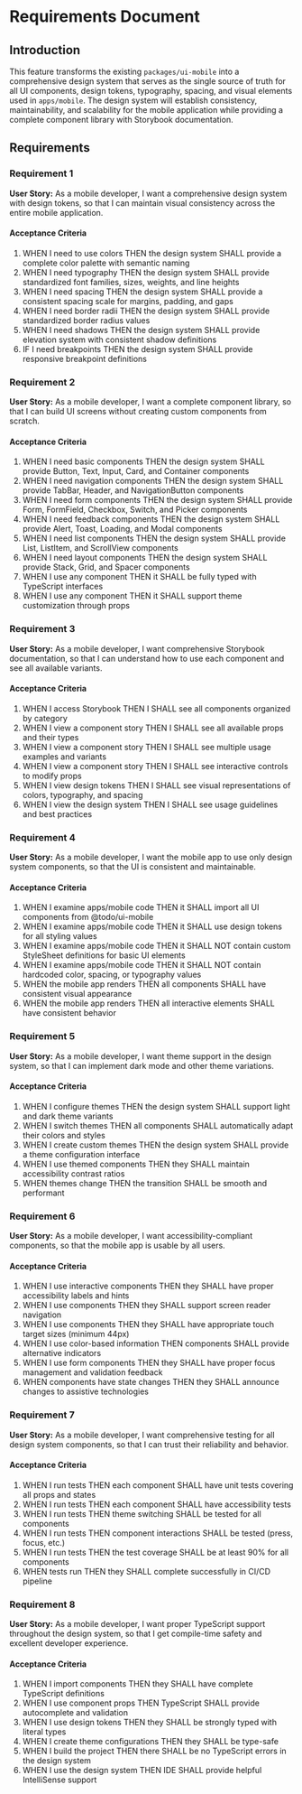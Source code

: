 # Requirements Document

## Introduction

This feature transforms the existing `packages/ui-mobile` into a comprehensive design system that serves as the single source of truth for all UI components, design tokens, typography, spacing, and visual elements used in `apps/mobile`. The design system will establish consistency, maintainability, and scalability for the mobile application while providing a complete component library with Storybook documentation.

## Requirements

### Requirement 1

**User Story:** As a mobile developer, I want a comprehensive design system with design tokens, so that I can maintain visual consistency across the entire mobile application.

#### Acceptance Criteria

1. WHEN I need to use colors THEN the design system SHALL provide a complete color palette with semantic naming
2. WHEN I need typography THEN the design system SHALL provide standardized font families, sizes, weights, and line heights
3. WHEN I need spacing THEN the design system SHALL provide a consistent spacing scale for margins, padding, and gaps
4. WHEN I need border radii THEN the design system SHALL provide standardized border radius values
5. WHEN I need shadows THEN the design system SHALL provide elevation system with consistent shadow definitions
6. IF I need breakpoints THEN the design system SHALL provide responsive breakpoint definitions

### Requirement 2

**User Story:** As a mobile developer, I want a complete component library, so that I can build UI screens without creating custom components from scratch.

#### Acceptance Criteria

1. WHEN I need basic components THEN the design system SHALL provide Button, Text, Input, Card, and Container components
2. WHEN I need navigation components THEN the design system SHALL provide TabBar, Header, and NavigationButton components
3. WHEN I need form components THEN the design system SHALL provide Form, FormField, Checkbox, Switch, and Picker components
4. WHEN I need feedback components THEN the design system SHALL provide Alert, Toast, Loading, and Modal components
5. WHEN I need list components THEN the design system SHALL provide List, ListItem, and ScrollView components
6. WHEN I need layout components THEN the design system SHALL provide Stack, Grid, and Spacer components
7. WHEN I use any component THEN it SHALL be fully typed with TypeScript interfaces
8. WHEN I use any component THEN it SHALL support theme customization through props

### Requirement 3

**User Story:** As a mobile developer, I want comprehensive Storybook documentation, so that I can understand how to use each component and see all available variants.

#### Acceptance Criteria

1. WHEN I access Storybook THEN I SHALL see all components organized by category
2. WHEN I view a component story THEN I SHALL see all available props and their types
3. WHEN I view a component story THEN I SHALL see multiple usage examples and variants
4. WHEN I view a component story THEN I SHALL see interactive controls to modify props
5. WHEN I view design tokens THEN I SHALL see visual representations of colors, typography, and spacing
6. WHEN I view the design system THEN I SHALL see usage guidelines and best practices

### Requirement 4

**User Story:** As a mobile developer, I want the mobile app to use only design system components, so that the UI is consistent and maintainable.

#### Acceptance Criteria

1. WHEN I examine apps/mobile code THEN it SHALL import all UI components from @todo/ui-mobile
2. WHEN I examine apps/mobile code THEN it SHALL use design tokens for all styling values
3. WHEN I examine apps/mobile code THEN it SHALL NOT contain custom StyleSheet definitions for basic UI elements
4. WHEN I examine apps/mobile code THEN it SHALL NOT contain hardcoded color, spacing, or typography values
5. WHEN the mobile app renders THEN all components SHALL have consistent visual appearance
6. WHEN the mobile app renders THEN all interactive elements SHALL have consistent behavior

### Requirement 5

**User Story:** As a mobile developer, I want theme support in the design system, so that I can implement dark mode and other theme variations.

#### Acceptance Criteria

1. WHEN I configure themes THEN the design system SHALL support light and dark theme variants
2. WHEN I switch themes THEN all components SHALL automatically adapt their colors and styles
3. WHEN I create custom themes THEN the design system SHALL provide a theme configuration interface
4. WHEN I use themed components THEN they SHALL maintain accessibility contrast ratios
5. WHEN themes change THEN the transition SHALL be smooth and performant

### Requirement 6

**User Story:** As a mobile developer, I want accessibility-compliant components, so that the mobile app is usable by all users.

#### Acceptance Criteria

1. WHEN I use interactive components THEN they SHALL have proper accessibility labels and hints
2. WHEN I use components THEN they SHALL support screen reader navigation
3. WHEN I use components THEN they SHALL have appropriate touch target sizes (minimum 44px)
4. WHEN I use color-based information THEN components SHALL provide alternative indicators
5. WHEN I use form components THEN they SHALL have proper focus management and validation feedback
6. WHEN components have state changes THEN they SHALL announce changes to assistive technologies

### Requirement 7

**User Story:** As a mobile developer, I want comprehensive testing for all design system components, so that I can trust their reliability and behavior.

#### Acceptance Criteria

1. WHEN I run tests THEN each component SHALL have unit tests covering all props and states
2. WHEN I run tests THEN each component SHALL have accessibility tests
3. WHEN I run tests THEN theme switching SHALL be tested for all components
4. WHEN I run tests THEN component interactions SHALL be tested (press, focus, etc.)
5. WHEN I run tests THEN the test coverage SHALL be at least 90% for all components
6. WHEN tests run THEN they SHALL complete successfully in CI/CD pipeline

### Requirement 8

**User Story:** As a mobile developer, I want proper TypeScript support throughout the design system, so that I get compile-time safety and excellent developer experience.

#### Acceptance Criteria

1. WHEN I import components THEN they SHALL have complete TypeScript definitions
2. WHEN I use component props THEN TypeScript SHALL provide autocomplete and validation
3. WHEN I use design tokens THEN they SHALL be strongly typed with literal types
4. WHEN I create theme configurations THEN they SHALL be type-safe
5. WHEN I build the project THEN there SHALL be no TypeScript errors in the design system
6. WHEN I use the design system THEN IDE SHALL provide helpful IntelliSense support
